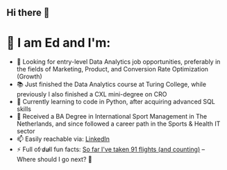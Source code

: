 ## Hi there 👋

# 🥁 I am Ed and I'm:

- 💼 Looking for entry-level Data Analytics job opportunities, preferably in the fields of Marketing, Product, and Conversion Rate Optimization (Growth)
- 📚 Just finished the Data Analytics course at Turing College, while previously I also finished a CXL mini-degree on CRO
- 🌱 Currently learning to code in Python, after acquiring advanced SQL skills
- 🧠 Received a BA Degree in International Sport Management in The Netherlands, and since followed a career path in the Sports & Health IT sector
- 📫 Easily reachable via: [LinkedIn](https://www.linkedin.com/in/edmundasusinskis/)
- ⚡ Full of ̷d̷u̷l̷l fun facts: [So far I've taken 91 flights (and counting)](https://my.flightradar24.com/edma_u) – Where should I go next? 🛫

<!--
**edma-u/edma-u** is a ✨ _special_ ✨ repository because its `README.md` (this file) appears on your GitHub profile.

Here are some ideas to get you started:

- 🔭 I’m currently working on ...
- 🌱 I’m currently learning ...
- 👯 I’m looking to collaborate on ...
- 🤔 I’m looking for help with ...
- 💬 Ask me about ...
- 📫 How to reach me: ...
- 😄 Pronouns: ...
- ⚡ Fun fact: ...
-->
